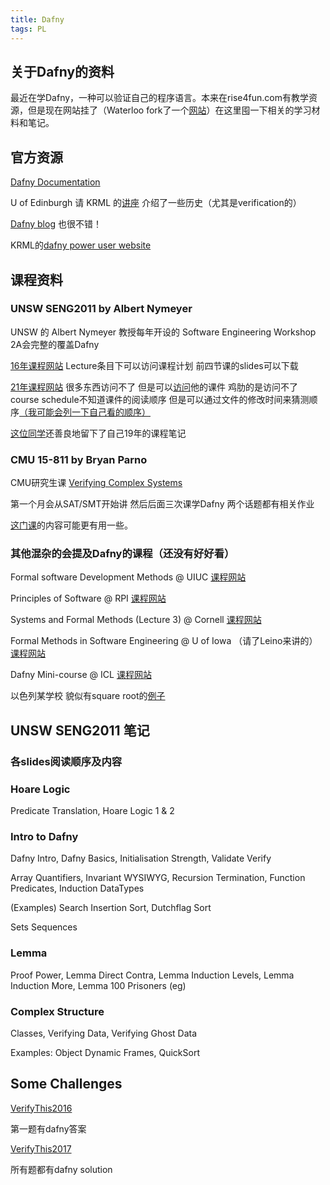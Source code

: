 ```yaml
---
title: Dafny
tags: PL
---
```


## 关于Dafny的资料

最近在学Dafny，一种可以验证自己的程序语言。本来在rise4fun.com有教学资源，但是现在网站挂了（Waterloo fork了一个[网站](https://ece.uwaterloo.ca/~agurfink/stqam/rise4fun-Dafny/)）在这里囤一下相关的学习材料和笔记。

<!--more-->

## 官方资源

[Dafny Documentation](https://dafny-lang.github.io/dafny/)

U of Edinburgh 请 KRML 的[讲座](https://www.youtube.com/watch?v=5t4WntcsZZo&t=758s) 介绍了一些历史（尤其是verification的）

[Dafny blog](https://dafny.org/blog/) 也很不错！

KRML的[dafny power user website](https://leino.science/dafny-power-user/)

## 课程资料

### UNSW SENG2011 by Albert Nymeyer

UNSW 的 Albert Nymeyer 教授每年开设的 Software Engineering Workshop 2A会完整的覆盖Dafny

[16年课程网站](https://webcms3.cse.unsw.edu.au/SENG2011/16s1/) Lecture条目下可以访问课程计划 前四节课的slides可以下载

[21年课程网站](https://webcms3.cse.unsw.edu.au/SENG2011/21T3/outline) 很多东西访问不了 但是可以[访问](https://www.cse.unsw.edu.au/~anymeyer/2011/)他的课件 鸡肋的是访问不了course schedule不知道课件的阅读顺序 但是可以通过文件的修改时间来猜测顺序[（我可能会列一下自己看的顺序）](#各slides阅读顺序及内容)

[这位同学](https://lukakerr.github.io/uni/2011-notes)还善良地留下了自己19年的课程笔记

### CMU 15-811 by Bryan Parno

CMU研究生课 [Verifying Complex Systems](http://www.cs.cmu.edu/~15811/)

第一个月会从SAT/SMT开始讲 然后后面三次课学Dafny 两个话题都有相关作业

[这门课](https://courses.cs.washington.edu/courses/cse507/21au/index.html)的内容可能更有用一些。

### 其他混杂的会提及Dafny的课程（还没有好好看）

Formal software Development Methods @ UIUC 
[课程网站](https://courses.engr.illinois.edu/cs477/sp2019/)

Principles of Software @ RPI 
[课程网站](https://www.cs.rpi.edu/academics/courses/spring21/csci2600/)

Systems and Formal Methods (Lecture 3) @ Cornell 
[课程网站](https://www.cs.cornell.edu/courses/cs6480/2020sp/schedule/)

Formal Methods in Software Engineering @ U of Iowa （请了Leino来讲的） 
[课程网站](https://homepage.cs.uiowa.edu/~tinelli/classes/181/Fall21/index.shtml)

Dafny Mini-course @ ICL 
[课程网站](https://wp.doc.ic.ac.uk/sd/dafny-mini-course/)

以色列某学校 貌似有square root的[例子](https://www.cs.bgu.ac.il/~ccpr171/Class_Material)



## UNSW SENG2011 笔记

### 各slides阅读顺序及内容

### Hoare Logic

Predicate Translation, Hoare Logic 1 & 2

### Intro to Dafny

Dafny Intro, Dafny Basics, Initialisation Strength, Validate Verify

Array Quantifiers, Invariant WYSIWYG, Recursion Termination, Function Predicates, Induction DataTypes

(Examples) Search Insertion Sort, Dutchflag Sort

Sets Sequences

### Lemma

Proof Power, Lemma Direct Contra, Lemma Induction Levels, Lemma Induction More, Lemma 100 Prisoners (eg)

### Complex Structure

Classes, Verifying Data, Verifying Ghost Data

Examples: Object Dynamic Frames, QuickSort


## Some Challenges

[VerifyThis2016](https://www.pm.inf.ethz.ch/research/verifythis/Archive/2016.html)

第一题有dafny答案

[VerifyThis2017](https://www.pm.inf.ethz.ch/research/verifythis/Archive/2017.html)

所有题都有dafny solution

